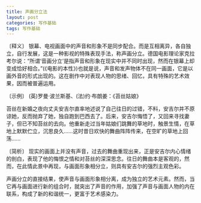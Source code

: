 ```yaml
---
title: 声画分立法
layout: post
categories: 写作基础
tags: 写作基础
---
```


〔释义〕 银幕、电视画面中的声音和形象不是同步配合。而是互相离异，各自独立，自行发展，这是一种影视的特殊表现手法，称声画分立。德国电影理论家克拉考尔说：“所谓‘音画分立’是指声音和形象在现实中并不同时出现，然而在银幕上却变成恰好相合。”(《电影的本性》)也就是说，声音和发声物体不在同一画面，它是以画外音的形式出现的。这在剧作中对表现人物的思绪、回忆，具有特殊的艺术效果，因而被普遍运用。

〔示例〕 (英)罗曼·波兰斯基、(法)约·布朗姜：《苔丝姑娘》

苔丝在新婚之夜向丈夫安吉尔直率地述说了自己往日的过错，不料，安吉尔并不原谅她，反而抛弃了她，独自跑到巴西去了。后来，安吉尔悔悟了，又回来寻找妻子，但已不知苔丝的去向。他重新走过当年姑娘们跳舞的草地时，触景生情，在草地上默默伫立，沉思良久……这时昔日欢快的舞曲阵阵传来，在空旷的草地上回荡……

〔简析〕 现实的画面上并没有声音，过去的舞曲重现出来，正是安吉尔内心情绪的剖白，表现了他的悔恨之情和对苔丝的深深思念。往日的舞曲本是客观的，然而，在此情此景中再现，与画面形象相分立，则具有安吉尔的强烈主观色彩。

声画分立的直接结果，使声音与画面形象相分离，成为独立的艺术元素。然而，当它再与画面进行新的组合时，就突出了声音的作用，加强了声音与画面人物的内在联系，构成了新的和谐统一，更富于艺术感染力。 